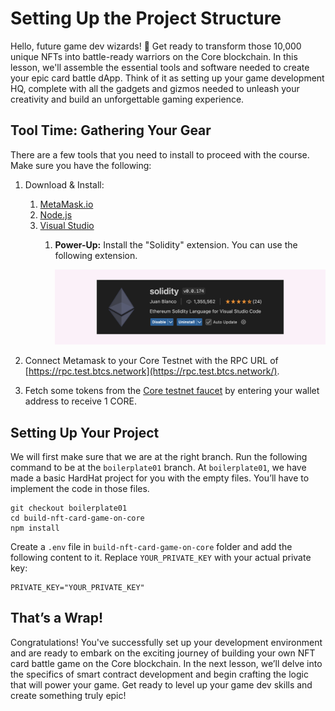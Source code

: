 # Setting Up the Project Structure

Hello, future game dev wizards! 🚀 Get ready to transform those 10,000 unique NFTs into battle-ready warriors on the Core blockchain. In this lesson, we'll assemble the essential tools and software needed to create your epic card battle dApp. Think of it as setting up your game development HQ, complete with all the gadgets and gizmos needed to unleash your creativity and build an unforgettable gaming experience.

## Tool Time: Gathering Your Gear

There are a few tools that you need to install to proceed with the course. Make sure you have the following:

1.  Download & Install:
    1. [MetaMask.io](https://metamask.io/)
    2. [Node.js](https://nodejs.org/)
    3. [Visual Studio](https://code.visualstudio.com/)
        1. **Power-Up:** Install the "Solidity" extension. You can use the following extension.
            
            ![solidity-extension.png](https://github.com/0xmetaschool/Learning-Projects/blob/main/assests_for_all/Battle%20Royale%20-%20core%20C4/1.%20Battle%20Royale%20Fundamentals/3%20Setting%20Up%20the%20Project%20Structure/solidity-extension.png?raw=true)
            
2. Connect Metamask to your Core Testnet with the RPC URL of [https://rpc.test.btcs.network](https://rpc.test.btcs.network/).
3. Fetch some tokens from the [Core testnet faucet](https://scan.test.btcs.network/faucet) by entering your wallet address to receive 1 CORE.

## Setting Up Your Project

We will first make sure that we are at the right branch. Run the following command to be at the `boilerplate01` branch. At `boilerplate01`, we have made a basic HardHat project for you with the empty files. You’ll have to implement the code in those files.

```
git checkout boilerplate01
cd build-nft-card-game-on-core
npm install
```

Create a `.env` file in `build-nft-card-game-on-core` folder and add the following content to it. Replace `YOUR_PRIVATE_KEY` with your actual private key:

```
PRIVATE_KEY="YOUR_PRIVATE_KEY"
```

## That’s a Wrap!

Congratulations! You've successfully set up your development environment and are ready to embark on the exciting journey of building your own NFT card battle game on the Core blockchain. In the next lesson, we’ll delve into the specifics of smart contract development and begin crafting the logic that will power your game. Get ready to level up your game dev skills and create something truly epic!